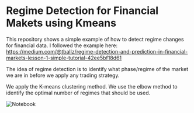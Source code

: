 # Regime Detection for Financial Makets using Kmeans
 
This repository shows a simple example of how to detect regime changes for financial data. I followed the example here: https://medium.com/@tballz/regime-detection-and-prediction-in-financial-markets-lesson-1-simple-tutorial-42ee5bf18d61

The idea of regime detection is to identify what phase/regime of the market we are in before we apply any trading strategy.

We apply the K-means clustering method. We use the elbow method to identify the optimal number of regimes that should be used.

![Notebook](http://localhost:8888/notebooks/RegimeDetection_Financial_Markets_KMeans.ipynb)
